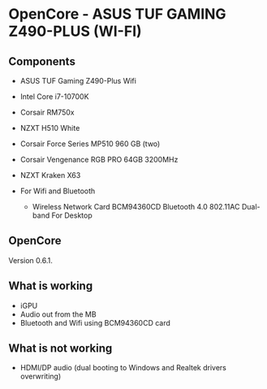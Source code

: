 # OpenCore - ASUS TUF GAMING Z490-PLUS (WI-FI)

## Components

* ASUS TUF Gaming Z490-Plus Wifi
* Intel Core i7-10700K

* Corsair RM750x
* NZXT H510 White
* Corsair Force Series MP510 960 GB (two)
* Corsair Vengenance RGB PRO 64GB 3200MHz
* NZXT Kraken X63

* For Wifi and Bluetooth
  * Wireless Network Card BCM94360CD Bluetooth 4.0 802.11AC Dual-band For Desktop

## OpenCore

Version 0.6.1.

## What is working

* iGPU
* Audio out from the MB
* Bluetooth and Wifi using BCM94360CD card

## What is not working

* HDMI/DP audio (dual booting to Windows and Realtek drivers overwriting)
